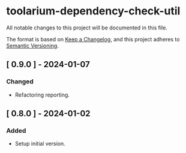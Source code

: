 # toolarium-dependency-check-util

All notable changes to this project will be documented in this file.

The format is based on [Keep a Changelog](https://keepachangelog.com/en/1.0.0/),
and this project adheres to [Semantic Versioning](https://semver.org/spec/v2.0.0.html).

## [ 0.9.0 ] - 2024-01-07
### Changed
- Refactoring reporting.

## [ 0.8.0 ] - 2024-01-02
### Added
- Setup initial version.
